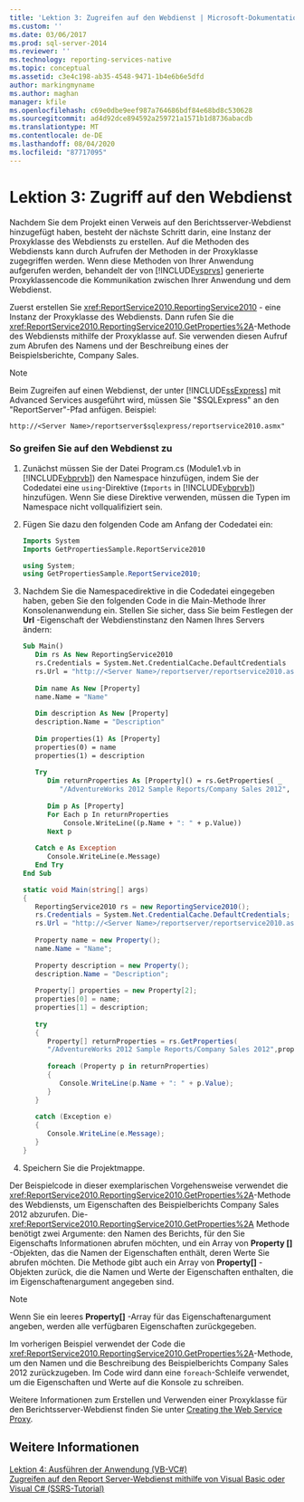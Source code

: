 ```yaml
---
title: 'Lektion 3: Zugreifen auf den Webdienst | Microsoft-Dokumentation'
ms.custom: ''
ms.date: 03/06/2017
ms.prod: sql-server-2014
ms.reviewer: ''
ms.technology: reporting-services-native
ms.topic: conceptual
ms.assetid: c3e4c198-ab35-4548-9471-1b4e6b6e5dfd
author: markingmyname
ms.author: maghan
manager: kfile
ms.openlocfilehash: c69e0dbe9eef987a764686bdf84e68bd8c530628
ms.sourcegitcommit: ad4d92dce894592a259721a1571b1d8736abacdb
ms.translationtype: MT
ms.contentlocale: de-DE
ms.lasthandoff: 08/04/2020
ms.locfileid: "87717095"
---
```

# <a name="lesson-3-accessing-the-web-service"></a>Lektion 3: Zugriff auf den Webdienst
  Nachdem Sie dem Projekt einen Verweis auf den Berichtsserver-Webdienst hinzugefügt haben, besteht der nächste Schritt darin, eine Instanz der Proxyklasse des Webdiensts zu erstellen. Auf die Methoden des Webdiensts kann durch Aufrufen der Methoden in der Proxyklasse zugegriffen werden. Wenn diese Methoden von Ihrer Anwendung aufgerufen werden, behandelt der von [!INCLUDE[vsprvs](../includes/vsprvs-md.md)] generierte Proxyklassencode die Kommunikation zwischen Ihrer Anwendung und dem Webdienst.  
  
 Zuerst erstellen Sie <xref:ReportService2010.ReportingService2010> - eine Instanz der Proxyklasse des Webdiensts. Dann rufen Sie die <xref:ReportService2010.ReportingService2010.GetProperties%2A>-Methode des Webdiensts mithilfe der Proxyklasse auf. Sie verwenden diesen Aufruf zum Abrufen des Namens und der Beschreibung eines der Beispielsberichte, Company Sales.  
  
> [!NOTE]  
>  Beim Zugreifen auf einen Webdienst, der unter [!INCLUDE[ssExpress](../includes/ssexpress-md.md)] mit Advanced Services ausgeführt wird, müssen Sie "$SQLExpress" an den "ReportServer"-Pfad anfügen. Beispiel:  
>   
>  `http://<Server Name>/reportserver$sqlexpress/reportservice2010.asmx"`  
  
### <a name="to-access-the-web-service"></a>So greifen Sie auf den Webdienst zu  
  
1.  Zunächst müssen Sie der Datei Program.cs (Module1.vb in [!INCLUDE[vbprvb](../includes/vbprvb-md.md)]) den Namespace hinzufügen, indem Sie der Codedatei eine `using`-Direktive (`Imports` in [!INCLUDE[vbprvb](../includes/vbprvb-md.md)]) hinzufügen. Wenn Sie diese Direktive verwenden, müssen die Typen im Namespace nicht vollqualifiziert sein.  
  
2.  Fügen Sie dazu den folgenden Code am Anfang der Codedatei ein:  
  
    ```vb  
    Imports System  
    Imports GetPropertiesSample.ReportService2010  
    ```  
  
    ```csharp  
    using System;  
    using GetPropertiesSample.ReportService2010;  
    ```  
  
3.  Nachdem Sie die Namespacedirektive in die Codedatei eingegeben haben, geben Sie den folgenden Code in die Main-Methode Ihrer Konsolenanwendung ein. Stellen Sie sicher, dass Sie beim Festlegen der **Url** -Eigenschaft der Webdienstinstanz den Namen Ihres Servers ändern:  
  
    ```vb  
    Sub Main()  
       Dim rs As New ReportingService2010  
       rs.Credentials = System.Net.CredentialCache.DefaultCredentials  
       rs.Url = "http://<Server Name>/reportserver/reportservice2010.asmx"  
  
       Dim name As New [Property]  
       name.Name = "Name"  
  
       Dim description As New [Property]  
       description.Name = "Description"  
  
       Dim properties(1) As [Property]  
       properties(0) = name  
       properties(1) = description  
  
       Try  
          Dim returnProperties As [Property]() = rs.GetProperties( _  
             "/AdventureWorks 2012 Sample Reports/Company Sales 2012", properties)  
  
          Dim p As [Property]  
          For Each p In returnProperties  
              Console.WriteLine((p.Name + ": " + p.Value))  
          Next p  
  
       Catch e As Exception  
          Console.WriteLine(e.Message)  
       End Try  
    End Sub  
    ```  
  
    ```csharp  
    static void Main(string[] args)  
    {  
       ReportingService2010 rs = new ReportingService2010();  
       rs.Credentials = System.Net.CredentialCache.DefaultCredentials;  
       rs.Url = "http://<Server Name>/reportserver/reportservice2010.asmx";  
  
       Property name = new Property();  
       name.Name = "Name";  
  
       Property description = new Property();  
       description.Name = "Description";  
  
       Property[] properties = new Property[2];  
       properties[0] = name;  
       properties[1] = description;  
  
       try  
       {  
          Property[] returnProperties = rs.GetProperties(  
          "/AdventureWorks 2012 Sample Reports/Company Sales 2012",properties);  
  
          foreach (Property p in returnProperties)  
          {  
             Console.WriteLine(p.Name + ": " + p.Value);  
          }  
       }  
  
       catch (Exception e)  
       {  
          Console.WriteLine(e.Message);  
       }  
    }  
    ```  
  
4.  Speichern Sie die Projektmappe.  
  
 Der Beispielcode in dieser exemplarischen Vorgehensweise verwendet die <xref:ReportService2010.ReportingService2010.GetProperties%2A>-Methode des Webdiensts, um Eigenschaften des Beispielberichts Company Sales 2012 abzurufen. Die- <xref:ReportService2010.ReportingService2010.GetProperties%2A> Methode benötigt zwei Argumente: den Namen des Berichts, für den Sie Eigenschafts Informationen abrufen möchten, und ein Array von **Property []** -Objekten, das die Namen der Eigenschaften enthält, deren Werte Sie abrufen möchten. Die Methode gibt auch ein Array von **Property[]** -Objekten zurück, die die Namen und Werte der Eigenschaften enthalten, die im Eigenschaftenargument angegeben sind.  
  
> [!NOTE]  
>  Wenn Sie ein leeres **Property[]** -Array für das Eigenschaftenargument angeben, werden alle verfügbaren Eigenschaften zurückgegeben.  
  
 Im vorherigen Beispiel verwendet der Code die <xref:ReportService2010.ReportingService2010.GetProperties%2A>-Methode, um den Namen und die Beschreibung des Beispielberichts Company Sales 2012 zurückzugeben. Im Code wird dann eine `foreach`-Schleife verwendet, um die Eigenschaften und Werte auf die Konsole zu schreiben.  
  
 Weitere Informationen zum Erstellen und Verwenden einer Proxyklasse für den Berichtsserver-Webdienst finden Sie unter [Creating the Web Service Proxy](../reporting-services/report-server-web-service/net-framework/creating-the-web-service-proxy.md).  
  
## <a name="see-also"></a>Weitere Informationen  
 [Lektion 4: Ausführen der Anwendung &#40;VB-VC&#35;&#41;](../../2014/tutorials/lesson-4-running-the-application-vb-vcsharp.md)   
 [Zugreifen auf den Report Server-Webdienst mithilfe von Visual Basic oder Visual C&#35; &#40;SSRS-Tutorial&#41;](../../2014/tutorials/access-report-server-web-service-vb-vcsharp-ssrs-tutorial.md)  
  
  
